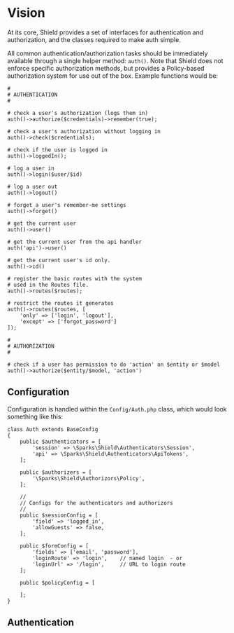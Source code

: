 # Vision

At its core, Shield provides a set of interfaces for authentication and authorization, and the classes required
to make auth simple. 

All common authentication/authorization tasks should be immediately available through a single helper method: `auth()`.
Note that Shield does not enforce specific authorization methods, but provides a Policy-based authorization system
for use out of the box. Example functions would be: 

```
#
# AUTHENTICATION
#

# check a user's authorization (logs them in)
auth()->authorize($credentials)->remember(true);

# check a user's authorization without logging in
auth()->check($credentials);

# check if the user is logged in
auth()->loggedIn();

# log a user in
auth()->login($user/$id)

# log a user out
auth()->logout()

# forget a user's remember-me settings
auth()->forget()

# get the current user
auth()->user()

# get the current user from the api handler
auth('api')->user()

# get the current user's id only.
auth()->id()

# register the basic routes with the system
# used in the Routes file.
auth()->routes($routes);

# restrict the routes it generates
auth()->routes($routes, [
    'only' => ['login', 'logout'],
    'except' => ['forgot_password']
]);

#
# AUTHORIZATION
# 

# check if a user has permission to do 'action' on $entity or $model
auth()->authorize($entity/$model, 'action')
```

## Configuration

Configuration is handled within the `Config/Auth.php` class, which would look something like this:

```
class Auth extends BaseConfig
{
    public $authenticators = [
        'session' => \Sparks\Shield\Authenticators\Session',
        'api' => \Sparks\Shield\Authenticators\ApiTokens',
    ];

    public $authorizers = [
        '\Sparks\Shield\Authorizors\Policy',
    ];

    //
    // Configs for the authenticators and authorizors
    //
    public $sessionConfig = [
        'field' => 'logged_in',
        'allowGuests' => false,
    ];

    public $formConfig = [
        'fields' => ['email', 'password'],
        'loginRoute' => 'login',    // named login  - or
        'loginUrl' => '/login',     // URL to login route 
    ];

    public $policyConfig = [
        
    ];
}
```

## Authentication

